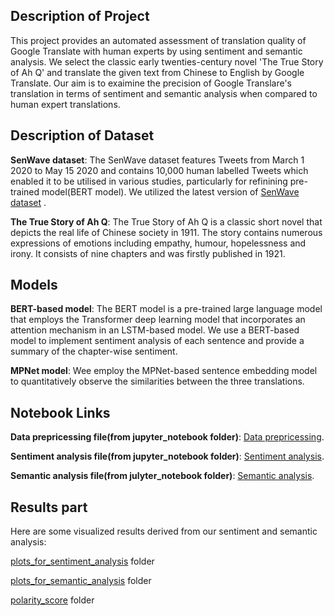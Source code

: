 ## Description of Project
This project provides an automated assessment of translation quality of Google Translate with human experts by using sentiment and semantic analysis. We select the classic early twenties-century novel 'The True Story of Ah Q' and translate the given text from Chinese to English by Google Translate. Our aim is to exaimine the precision of Google Translare's translation in terms of sentiment and semantic analysis when compared to human expert translations.

## Description of Dataset
**SenWave dataset**: The SenWave dataset features Tweets from March 1 2020 to May 15 2020 and contains 10,000 human labelled Tweets which enabled it to be utilised in various studies, particularly for refinining pre-trained model(BERT model). We utilized the latest version of [SenWave dataset](https://github.com/gitdevqiang/SenWave/blob/main/labeledtweets/labeledEn.csv) .

**The True Story of Ah Q**: The True Story of Ah Q is a classic short novel that depicts the real life of Chinese society in 1911. The story contains numerous expressions of emotions including empathy,
humour, hopelessness and irony. It consists of nine chapters and was firstly published in 1921.

## Models
**BERT-based model**: The BERT model is a pre-trained large language model that employs the Transformer deep learning model that incorporates an attention mechanism in an LSTM-based model. We use a BERT-based model to implement sentiment analysis of each sentence and provide a summary of the chapter-wise sentiment.

**MPNet model**: Wee employ the MPNet-based sentence embedding model to quantitatively observe the similarities between the three translations.

## Notebook Links

**Data prepricessing file(from jupyter_notebook folder)**: [Data prepricessing](https://github.com/sydney-machine-learning/translationanalysis-Mandarin/blob/main/jupyter_notebook/data_pre_processing_new.ipynb).

**Sentiment analysis file(from jupyter_notebook folder)**: [Sentiment analysis](https://github.com/sydney-machine-learning/translationanalysis-Mandarin/blob/main/sentiment_analysis_new.ipynb).

**Semantic analysis file(from julyter_notebook folder)**: [Semantic analysis](https://github.com/sydney-machine-learning/translationanalysis-Mandarin/blob/main/jupyter_notebook/semantic_analysis.ipynb).

## Results part
Here are some visualized results derived from our sentiment and semantic analysis:

[plots_for_sentiment_analysis](https://github.com/sydney-machine-learning/translationanalysis-Mandarin/tree/main/plots_for_sentiment_analysis) folder

[plots_for_semantic_analysis](https://github.com/sydney-machine-learning/translationanalysis-Mandarin/tree/main/plots_for_semantic_analysis/n_grams_plots) folder

[polarity_score](https://github.com/sydney-machine-learning/translationanalysis-Mandarin/tree/main/polarity_score) folder




